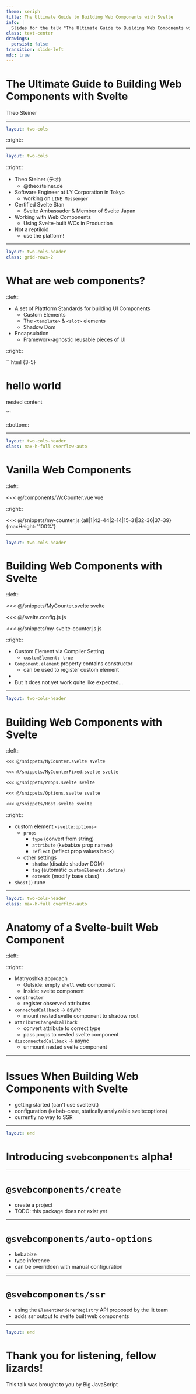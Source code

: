 ```yaml
---
theme: seriph
title: The Ultimate Guide to Building Web Components with Svelte
info: |
  Slides for the talk "The Ultimate Guide to Building Web Components with Svelte" held at Svelte Summit 2025 in Barcelona by Theo Steiner.
class: text-center
drawings:
  persist: false
transition: slide-left
mdc: true
---
```


<style>
* {
  scrollbar-width: none;
}

.two-cols-header {
  /* override weird two-cols-header style */
  grid-template-rows: auto 1fr !important;
}
</style>

# The Ultimate Guide to Building Web Components with Svelte

Theo Steiner

<!--
Hey everyone, welcome to "The Ultimate Guide to Building Web Components with Svelte".
If you've ever been nervous about speaking in front of people, try putting 'ultimate guide' in name of your talk.
Really ups the game a bit.
But before you watch me crash and burn trying to live up to that title,
Let's get a bit meta for a second and talk about why you would even want to build web components in the first place.
-->

---

```yaml
layout: two-cols
```

<div style="background-image: url(/assets/harris_richard.png);" class="relative h-full bg-contain bg-no-repeat">
  <div 
    style="background-image: url(/assets/harris_lizard.png);"
    class="absolute inset-0 bg-contain bg-no-repeat opacity-0 transition-opacity" 
    :class="{
      'opacity-50': $clicks === 2,
      'opacity-100': $clicks >= 3
    }"
  />
  <div 
    v-click="4"
    style="background-image: url(/assets/harris_lizard_conspiracy.png);"
    class="absolute inset-0  bg-contain bg-no-repeat" 
  />
</div>

::right::

<div class="relative h-full w-full">
<div v-click="1" style="background-image: url(/assets/rich_harris_why_i_dont_use_webcomponents.png);" class="bg-contain bg-no-repeat bg-center absolute inset-0"/>
<div class="absolute inset-0 transform rotate-6 scale-75">
  <Tweet v-click="2" id="1839484645194277111"/>
</div>
<div class="absolute inset-0 transform -rotate-6">
  <Tweet v-click="3" id="1844134732306792631"/>
</div>
</div>

<!--
Since most of you folks are probably devote disciples of his,
I thought we could maybe get Svelte Jesus, ugh I mean, Rich Harris to tell you why you should use web components.
But, since I'm terrified of unscripted live interaction, instead of asking the real Rich in the audience, I did what any sane person would do and went on twitter to find his endorsements.

Let's see, what do we have here..?
[click] "WHY I DON'T USE WEB COMPONENTS"... that's probably just a clickbait title, right? Surely rich loves web components.
[click] "If I could bill someone for the time I've spent working __around__ web components in svelte, I'd be a rich man"
... uhm okay, maybe rich wasn't as pro-platform as I thought..
[click] "the right answer is 'don't use web components and you'll never have to think about this madness'"
Damn... that's some disgusting anti-web-components propaganda right here.
[click] But, of course Rich would frame it like that.
I mean look at his lizardy face!
He __is__ one of them. Big JavaScript. THEY want you to send bloated bundles to your users so they can feed off your bandwidth!
According to twitter evangelists Web Components are the future, I mean, "USE THE PLATFORM!", am I right?!
So let's maybe consult somebody more trustworthy to get our facts right..
You know, somebody who has no reason to hide the truth from you in order to farm orange github stars.
Like, let's say, someone who gives a talk on web components.
Like, you know, me!
-->

---

```yaml
layout: two-cols
```

<div style="background-image: url(/assets/theo_angel.png);" class="relative h-full bg-contain bg-no-repeat">
  <div 
    style="background-image: url(/assets/theo_steiner.png);"
    class="absolute inset-0 bg-contain bg-no-repeat opacity-0 transition-opacity" 
    :class="{
      'opacity-100': $clicks > 1,
    }"
  />
  <div 
    v-click="5"
    style="background-image: url(/assets/theo_lizard.png);"
    class="absolute inset-0  bg-contain bg-no-repeat" 
  />
</div>

::right::

<div class="relative h-full w-full">

<v-clicks>

- Theo Steiner (テオ)
  - <ri-bluesky-fill/> @theosteiner.de
- Software Engineer at LY Corporation in Tokyo
  - <ri-line-fill/> working on `LINE Messenger`
- Certified Svelte Stan
  - <ri-svelte-fill/> Svelte Ambassador & Member of Svelte Japan
- Working with Web Components
  - <ion-logo-web-component/> Using Svelte-built WCs in Production
- Not a reptiloid
  - <ion-logo-python/> use the platform!

</v-clicks>

<div class="absolute inset-0 transform -rotate-6">
  <Tweet v-click="6" id="1833417673251946987"/>
</div>
<div v-click="7" style="background-image: url(/assets/theo_whats_in_the_box.png);" class="bg-contain bg-no-repeat bg-center absolute inset-0"/>
<div v-click="8" style="background-image: url(/assets/theo_components_at_home.png);" class="bg-contain bg-no-repeat bg-center absolute inset-0 transform rotate-6"/>
</div>

<!--
So, who am I, you ask?
[click] My name is Theo Steiner and I'm a software engineer at LY Corporation in Tokyo.
[click] For my dayjob, I get to work on LINE, which is the most popular messenger app in Japan with over 150 million monthly active users.
[click] I'm also a "svelte ambassador", which basically means I'm a certified svelte stan, and have been for years.
Svelte was actually my introduction to frontend development and I owe a lot to the framework and the awesome people behind it.
To give back to the community, I help organize meetups in Japan, so if you're ever in the area, feel free to reach out.
[click] And of course, I work with web components on a daily basis, hence this talk.
[click] Also, and I can't believe I have to say this, but I'm totally not JavaScript loving reptile in disguise, I promise!

So now that you know that my opinion on web components can be trusted, let's look through some of my tweets to try undo the damage Rich's statements have done to web components.

[click] "pretending web components have solved frontend is just so disingenuous. 🌶️"
Wait... what? That one must have snuck in there by accident, I thought we wanted to be positive here.
[click] "building accessible web components is the kind of task that makes maintaining cobol mainframes look like a dream job"
this is getting worse by the minute.
[click] ...Okay, I give up, Big JavaScript won. I have to admit, web components are not the silver bullet some folks hope them to be.
It's true, in most cases you probably shouldn't even use them & stick to a modern frontend framework... like svelte!
But while they might not be the future of all of Web Development, they do have some cool properties that make them an invaluable resource for certain, specific use cases.
So please don't leave the room just yet!
-->

---

```yaml
layout: two-cols-header
class: grid-rows-2
```

# What are web components?

::left::

<v-clicks depth="2" class="min-h-full">

- A set of Plattform Standards for building UI Components
  - Custom Elements
  - The `<template>` & `<slot>` elements
  - Shadow Dom
- Encapsulation
  - Framework-agnostic reusable pieces of UI

</v-clicks>

::right::

<div v-click="2" class="px-4">
```html {3-5}
<html>
  <h1>hello world</h1>
  <my-element>
    <p>nested content</p>
  </my-element>
</html>
```
</div>

::bottom::

<!--
An ultimate guide to building web components would not be complete, without giving a primer about what `web components` even are.
[click] The name "Web components" actually is an umbrella term for a collection of APIs, that allow us to build Components, that is, reusable pieces of UI,
using native browser features.
[click] While we are normally confined to using only html elements provided by the browser, the custom element spec allows us to extend the html with elements we can implement ourselves.
These custom elements are implemented as classes that extend a base `HTMLElement` class.
Once mounted to the DOM, they are notified about state changes via lifecycle methods.
[click] In order to compose with with other html elements, they can define "holes" in their markup using the `<slot>` element.
If you have used svelte before version 5, you might be familiar with slots as a way to nest content within a component.
[click] The last API that is part of the web components standard is this thing called the "shadow dom" - a technology for attaching isolated DOM trees to our document.
Simply put, it allows us to encapsulate our component's markup and styles, so that they are not affected by the outside world and vice versa.
[click] This encapsulation is precisely what makes web components worth using.
While they might not be the best choice to base your stack on in a vacuum, in practice, things are messy & we don't always get to work with nice unified tech stacks.
We might have varying tech stacks across products, or even ship our code to third parties where we don't know what technology they are using.
In my opinion, this is the use case where web components shine the most.
[click] Not like the name suggests, as "components" that help you organize individual units of code,
but rather as an encapsulation tool that lets you distribute individual pieces of UI without having to worry about compatibility.
For example at LINE, we use custom elements to share reusable UI components between different products.
That way, even if the frameworks or framework versions differ across products, we can still share an implementation.
Another use case that comes to mind is distributing small self-contained units of code.
Like, for example, a checkout widget that you can just drop onto your website to handle payments.
-->

---

```yaml
layout: two-cols-header
class: max-h-full overflow-auto
```

# Vanilla Web Components

::left::

<div class="relative h-full max-w-full mx-1.5rem overflow-hidden">
<div v-click.hide="1" class="absolute inset-0 flex flex-col gap-2">

<<< @/components/WcCounter.vue vue

<WcCounter/>

</div>

<div v-click="1" style="background-image: url(/assets/web_component_lifecycle_0.png);" class="relative h-full bg-contain bg-no-repeat">
  <div 
    v-click="3"
    style="background-image: url(/assets/web_component_lifecycle_1.png);"
    class="absolute inset-0 bg-contain bg-no-repeat" 
  />
  <div 
    v-click="4"
    style="background-image: url(/assets/web_component_lifecycle_2.png);"
    class="absolute inset-0  bg-contain bg-no-repeat" 
  />
  <div 
    v-click="5"
    style="background-image: url(/assets/web_component_lifecycle_3.png);"
    class="absolute inset-0  bg-contain bg-no-repeat" 
  />
  <div 
    v-click="6"
    style="background-image: url(/assets/web_component_lifecycle_4.png);"
    class="absolute inset-0  bg-contain bg-no-repeat" 
  />
</div>
</div>

::right::

<div class="max-h-full overflow-auto" style="scrollbar-width: none;">
<<< @/snippets/my-counter.js {all|1|42-44|2-14|15-31|32-36|37-39}{maxHeight: '100%'}

</div>

<!--
Now let's quickly go over how custom elements are built using vanilla javascript.
While the example looks a bit verbose, it is actually just a very simple counter component, where the value the counter is incremented by can be set via an attribute.
[click] In this example, we subclass `HTMLElement` to create our own `MyCounter` custom element class.
[click] To register the custom element we call customElements.define() passing in a tag name and the class we defined above.
Once registered, we can use our custom element in the DOM like any other html element.
This means, we can instantiate the 'my-counter' element using the `document.createElement()` API.
[click] Upon creation, the element's constructor is called and properties are initialized.
To render our element, we need to attach it to the DOM, for example by appending it to the document body.
[click] This is where the `connectedCallback` lifecycle method is called, telling us that our element is now part of the DOM.
In the example, we create a button element and append it to the shadow root of our custom element.
We also setup an event listener for the button's click event.
You can sort of think of the `connectedCallback` as the equivalent of a svelte component's `onMount` lifecycle hook.
Except that since web component's don't conveniently render for us, we have to manually insert and update our content in the DOM by calling the `render()` method we define below.
[click] While our component is connected to the DOM, we are notified about changes to the attributes of our element via the `attributeChangedCallback`.
Please note, that since html attributes are always strings, we need to convert the attribute value to a number before storing it in our component's increments property.
After updating it, since we don't have reactivity in vanilla JavaScript we need to manually re-call `render()` to reflect the changed state in the UI.
[click] Finally, we have the `disconnectedCallback` lifecycle method, which is called when our element is removed from the DOM.
This is where we can clean up side effects we caused during our component's lifetime, such as removing event listeners or cleaning up to the dom.
-->

---

```yaml
layout: two-cols-header
```

# Building Web Components with Svelte

::left::

<div class="mx-1.5rem flex flex-col gap-2">

<<< @/snippets/MyCounter.svelte svelte

<v-clicks at="1">

<<< @/svelte.config.js js

</v-clicks>

<v-clicks at="2">

<<< @/snippets/my-svelte-counter.js js

</v-clicks>

</div>

::right::

<v-clicks>

- Custom Element via Compiler Setting
  - `customElement: true`
- `Component.element` property contains constructor
  - can be used to register custom element
- <SvelteWcCounter/>
- But it does not yet work quite like expected...

</v-clicks>

<!--
As you just saw, building web components using vanilla JavaScript turns your code into imperative spaghetti rather quickly.
I don't have to tell you that svelte allows us to write the same functionality in way less, declarative code.
Where we needed 40 lines earlier, we can get that same behavior with svelte in less than 10 lines of code.
But how do we turn this svelte component into a custom element?
[click] Literally all we have to do for this to work is adding `customElement: true` to the compiler settings in our svelte config.
If we build our project now, an `element` property is newly added to the default export of our compiled svelte component.
[click] This property contains the constructor for a custom element version of our component.
We can now pass this constructor alongside a tag name to `customElements.define()` to register the component with the window's custom element registry.
Once we've registered it, all that's left to do is using our tag name to reference the element within our html
[click] & voila, our svelte built web component is ready to be used within any context,
be it vanilla JS or another framework like react or vue.
In fact, the slides you are looking at right now are built using vue, and we are seemlessly using a svelte component within them.
[click] However, there is one issue with the code we just wrote... let's try actually incrementing...
Ooops, I'm not entirely sure, but I don't think this is how a counter is supposed to work...
-->

---

```yaml
layout: two-cols-header
```

# Building Web Components with Svelte

::left::

<div class="mx-1.5rem">

<!-- prettier-ignore-start -->

````md magic-move
<<< @/snippets/MyCounter.svelte svelte

<<< @/snippets/MyCounterFixed.svelte svelte

<<< @/snippets/Props.svelte svelte

<<< @/snippets/Options.svelte svelte

<<< @/snippets/Host.svelte svelte
````

<!-- prettier-ignore-end -->

</div>

::right::

<v-clicks at="1" depth="2">

- custom element `<svelte:options>`
  - `props`
    - `type` (convert from string)
    - `attribute` (kebabize prop names)
    - `reflect` (reflect prop values back)
  - other settings
    - `shadow` (disable shadow DOM)
    - `tag` (automatic `customElements.define`)
    - `extends` (modify base class)
- `$host()` rune

</v-clicks>

<!--
So, instead of adding the numbers, we seem to be concatenating them instead.
This is because we pass the `increments` prop via an attribute to our custom element & attributes are always strings.
Svelte has no way of knowing which types we want our props to be in,
so to convert it to the right type we have to give it a hint.
[click] We can do this by using the `customElement` attribute of the `svelte:options` element.
Here we can pass a configuration object, that has a 'props' property, that allows us to specify what type conversion we want to run for each prop.
Now values passed to our component via the increments attribute will be converted to numbers and everything should work as expected.
While we're at it, let's also add a `startingValue` to our counter.
[click] While props are camelCased in svelte, HTML attributes are case insensitive and therefore usually written in kebab-case.
The `props` setting allows us to accomodate for this via the `attribute` property.
We can also automatically reflect prop values back to the custom element's attributes in the dom. To enable this, we have to set `reflect` to true.
[click] There is a whole range of other settings we can pass here, but I don't find myself using them very often.
The `tag` property allows us to skip manually defining the custom element, with the compiler taking care of it for us.
However, since registering the same custom element multiple times will throw an error, I prefer doing this manually checking for existing registrations beforehand.
You can also use the `shadow` property to opt out of using the shadow dom.
Finally, if you really need fine grained control over the custom element, you can use the `extends` property to modify the base class of the custom element.
[click] Since event handling was overhauled in svelte 5, we no longer use svelte's `createEventDispatcher`, but rather pass event handlers as component props.
However, when dealing with custom elements, passing event handlers is not an option, since we can only pass strings as attributes.
What we do instead is, use JavaScript's native way of dispatching custom events.
For this, we first use the `$host()` rune to get a reference to the custom element's instance & then call the element's `dispatchEvent` method,
passing in the event we want to dispatch.
-->

---

```yaml
layout: two-cols-header
class: max-h-full overflow-auto
```

# Anatomy of a Svelte-built Web Component

::left::

<div v-click="1" style="background-image: url(/assets/svelte_web_component_lifecycle_0.png);" class="relative h-full bg-contain bg-no-repeat">
  <div 
    v-click="2"
    style="background-image: url(/assets/svelte_web_component_lifecycle_1.png);"
    class="absolute inset-0 bg-contain bg-no-repeat" 
  />
  <div 
    v-click="3"
    style="background-image: url(/assets/svelte_web_component_lifecycle_2.png);"
    class="absolute inset-0  bg-contain bg-no-repeat" 
  />
  <div 
    v-click="4"
    style="background-image: url(/assets/svelte_web_component_lifecycle_3.png);"
    class="absolute inset-0  bg-contain bg-no-repeat" 
  />
  <div 
    v-click="5"
    style="background-image: url(/assets/svelte_web_component_lifecycle_4.png);"
    class="absolute inset-0  bg-contain bg-no-repeat" 
  />
</div>

::right::

<v-clicks>

- Matryoshka approach
  - Outside: empty `shell` web component
  - Inside: svelte component
- `constructor`
  - register observed attributes
- `connectedCallback` -> async
  - mount nested svelte component to shadow root
- `attributeChangedCallback`
  - convert attribute to correct type
  - pass props to nested svelte component
- `disconnectedCallback` -> async
  - unmount nested svelte component

</v-clicks>

<!--
But how exactly is our svelte component turned into a web component?
You might think that svelte as a compiler could generate code along the lines of the vanilla web component we wrote earlier.
And in fact, up until Svelte 4 it actually used to do something just like that.
But that approach came with quite a few issues and gnarly edge cases.
[click] So nowadays, svelte employs more of an matrioshka approach to generating web components.
On the outside, we have a pretty barebones custom element.
This custom element is basically just an empty shell, that wires up the custom element's lifecycle with the lifecycle of our svelte component on the inside.
Let's take a look at the different stages in the lifecycle of a svelte-built web component to see how things come together:
[click] On creation, the outside wrapper creates the shadow dom and registers all our props as attributes to be observed.
[click] When the element connects to the DOM, our wrapper component waits for a microtask to ensure all children are mounted [WHY?].
Then it simply mounts our component as a regular svelte component to its own shadow root.
[click] Whenever an observed attribute changes, the wrapper will use the converter specified in the svelte options to convert the new value to the correct type,
before then passing it on to our svelte component.
[click] Finally, when the wrapper is disconnected from the DOM, it will once again wait for a microtask, this time to ensure that we're not just moving places in the DOM.
And, if the web component is not reconnected for a microtask, it will unmount the nested svelte component and cleanup effects.
-->

---

# Issues When Building Web Components with Svelte

<v-clicks>

- getting started (can't use sveltekit)
- configuration (kebab-case, statically analyzable svelte:options)
- currently no way to SSR

</v-clicks>

<!--
Sadly, building web components with svelte is not all sunshine and rainbows though.
[click] While svelte kit comes with a package mode that allows you to easily build svelte component libraries,
the mode does not allow you to actually compile your components before bundling.
So if you want to ship web components, you'll have to setup your project from scratch.
While this is not a blocker per se, it does mean you have to do a bit more work to get started.
[click] Another issue is with configuring your attributes through the `<svelte:options>` element.
You have to manually add kebab-case attributes and types for all your props, which can be quite a lot of boilerplate if you have a lot of them.
Especially if you use TypeScript it would be neat if the compiler could just automatically set the right converters & kebabize your attributes for you.
Credit where credit is due, vue.js handles this beautifully where the information provided to `defineProps` is leveraged to automate this step entirely.
[click] Finally, this is more of a web component issue rather than a svelte related one,
but there is currently no way to render your svelte-built web components on the server.
As you can imagine, this is the biggest blocker for using web components in production, since your html is now missing vital information before your client side code kicks in,
and you have to deal with layout shifts on hydration.
Google's `lit` library provides an experimental way of rendering lit-built web components on the server,
but since web components are a browser standard there is no universal way of doing SSR for them on the server.
-->

---

```yaml
layout: end
```

<v-clicks>

# Introducing `svebcomponents` alpha!

</v-clicks>

<!--
I'd hate to end this talk on a negative note though, so I got busy working on user-land solutions to these problems.
While it is still a work in progress, I'm thrilled to announce the alpha release of a new library called `@svebcomponents`!
[click] TODO: confetti & svebcomponents & scott complaining about `sve`-starting names
-->

---

# `@svebcomponents/create`

<v-clicks>

- create a project
- TODO: this package does not exist yet

</v-clicks>

<!--
TODO
[click] The first package is `@svebcomponents/create`, which is a CLI tool that helps you create a new project with all the necessary dependencies and configuration.
-->

---

# `@svebcomponents/auto-options`

<v-clicks>

- kebabize
- type inference
- can be overridden with manual configuration

</v-clicks>

<!--
TODO:
[click] The second package is `@svebcomponents/auto-options`, which automatically generates the `<svelte:options>` element for you by leveraging type information from your props.
-->

---

# `@svebcomponents/ssr`

<v-clicks>

- using the `ElementRendererRegistry` API proposed by the lit team
- adds ssr output to svelte built web components

</v-clicks>

<!--
TODO
-->

---

```yaml
layout: end
```

# Thank you for listening, fellow lizards!

This talk was brought to you by Big JavaScript
